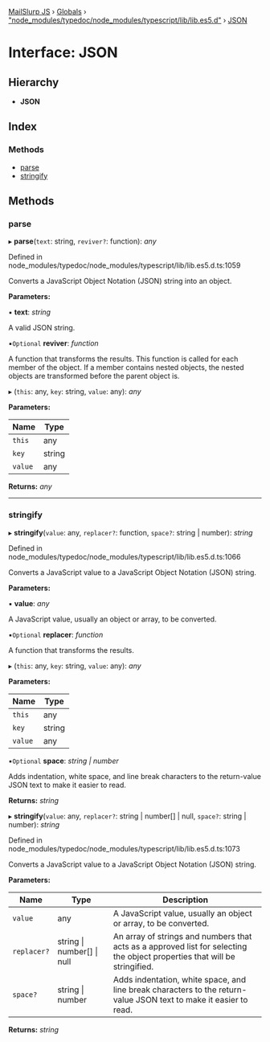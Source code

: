 [MailSlurp JS](../README.md) › [Globals](../globals.md) › ["node_modules/typedoc/node_modules/typescript/lib/lib.es5.d"](../modules/_node_modules_typedoc_node_modules_typescript_lib_lib_es5_d_.md) › [JSON](_node_modules_typedoc_node_modules_typescript_lib_lib_es5_d_.json.md)

# Interface: JSON

## Hierarchy

* **JSON**

## Index

### Methods

* [parse](_node_modules_typedoc_node_modules_typescript_lib_lib_es5_d_.json.md#parse)
* [stringify](_node_modules_typedoc_node_modules_typescript_lib_lib_es5_d_.json.md#stringify)

## Methods

###  parse

▸ **parse**(`text`: string, `reviver?`: function): *any*

Defined in node_modules/typedoc/node_modules/typescript/lib/lib.es5.d.ts:1059

Converts a JavaScript Object Notation (JSON) string into an object.

**Parameters:**

▪ **text**: *string*

A valid JSON string.

▪`Optional`  **reviver**: *function*

A function that transforms the results. This function is called for each member of the object.
If a member contains nested objects, the nested objects are transformed before the parent object is.

▸ (`this`: any, `key`: string, `value`: any): *any*

**Parameters:**

Name | Type |
------ | ------ |
`this` | any |
`key` | string |
`value` | any |

**Returns:** *any*

___

###  stringify

▸ **stringify**(`value`: any, `replacer?`: function, `space?`: string | number): *string*

Defined in node_modules/typedoc/node_modules/typescript/lib/lib.es5.d.ts:1066

Converts a JavaScript value to a JavaScript Object Notation (JSON) string.

**Parameters:**

▪ **value**: *any*

A JavaScript value, usually an object or array, to be converted.

▪`Optional`  **replacer**: *function*

A function that transforms the results.

▸ (`this`: any, `key`: string, `value`: any): *any*

**Parameters:**

Name | Type |
------ | ------ |
`this` | any |
`key` | string |
`value` | any |

▪`Optional`  **space**: *string | number*

Adds indentation, white space, and line break characters to the return-value JSON text to make it easier to read.

**Returns:** *string*

▸ **stringify**(`value`: any, `replacer?`: string | number[] | null, `space?`: string | number): *string*

Defined in node_modules/typedoc/node_modules/typescript/lib/lib.es5.d.ts:1073

Converts a JavaScript value to a JavaScript Object Notation (JSON) string.

**Parameters:**

Name | Type | Description |
------ | ------ | ------ |
`value` | any | A JavaScript value, usually an object or array, to be converted. |
`replacer?` | string &#124; number[] &#124; null | An array of strings and numbers that acts as a approved list for selecting the object properties that will be stringified. |
`space?` | string &#124; number | Adds indentation, white space, and line break characters to the return-value JSON text to make it easier to read.  |

**Returns:** *string*
